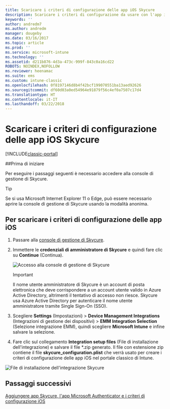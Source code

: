 ```yaml
---
title: Scaricare i criteri di configurazione delle app iOS Skycure
description: Scaricare i criteri di configurazione da usare con l'app iOS Skycure distribuita agli utenti finali.
keywords: ''
author: andredm7
ms.author: andredm
manager: dougeby
ms.date: 03/16/2017
ms.topic: article
ms.prod: ''
ms.service: microsoft-intune
ms.technology: ''
ms.assetid: d211b876-4d3a-473c-999f-843c0a16cd22
ROBOTS: NOINDEX,NOFOLLOW
ms.reviewer: heenamac
ms.suite: ems
ms.custom: intune-classic
ms.openlocfilehash: 0f8197146d8b4f42bcf199070551ba13aed92626
ms.sourcegitcommit: df60d03a0ed54964e91879f56c4ef0a7507c17d4
ms.translationtype: HT
ms.contentlocale: it-IT
ms.lasthandoff: 03/22/2018
---
```

# <a name="download-skycure-ios-app-configuration-policy"></a>Scaricare i criteri di configurazione delle app iOS Skycure

[!INCLUDE[classic-portal](../includes/classic-portal.md)]

##<a name="before-you-begin"></a>Prima di iniziare

Per eseguire i passaggi seguenti è necessario accedere alla console di gestione di Skycure.

> [!TIP] 
> Se si usa Microsoft Internet Explorer 11 o Edge, può essere necessario aprire la console di gestione di Skycure usando la modalità anonima.

## <a name="to-download-the-ios-app-configuration-policy"></a>Per scaricare i criteri di configurazione delle app iOS

1.  Passare alla [console di gestione di Skycure](https://aad.skycure.com).

2.  Immettere le **credenziali di amministratore di Skycure** e quindi fare clic su **Continue** (Continua).

    ![Accesso alla console di gestione di Skycure](../media/mtp/skycure-ios-app-1.png)

    > [!IMPORTANT] 
    > Il nome utente amministratore di Skycure è un account di posta elettronica che deve corrispondere a un account utente valido in Azure Active Directory, altrimenti il tentativo di accesso non riesce. Skycure usa Azure Active Directory per autenticare il nome utente amministratore tramite Single Sign-On (SSO).

3.  Scegliere **Settings** (Impostazioni) &gt; **Device Management Integrations** (Integrazioni di gestione dei dispositivi) &gt; **EMM Integration Selection** (Selezione integrazione EMM), quindi scegliere **Microsoft Intune** e infine salvare la selezione.

2.  Fare clic sul collegamento **Integration setup files** (File di installazione dell'integrazione) e salvare il file \*.zip generato. Il file con estensione zip contiene il file **skycure\_configuration.plist** che verrà usato per creare i criteri di configurazione delle app iOS nel portale classico di Intune.

![File di installazione dell'integrazione Skycure](../media/mtp/skycure-ios-app-2.png)

## <a name="next-steps"></a>Passaggi successivi

[Aggiungere app Skycure, l'app Microsoft Authenticator e i criteri di configurazione iOS](/intune-classic/deploy-use/add-skycure-apps-microsoft-authenticator-and-ios-app-configuration-policy)
